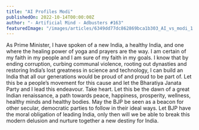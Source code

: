 ```yaml
---
title: "AI Profiles Modi"
publishedOn: 2022-10-14T00:00:00Z
author: "- Artificial Mind - Adbusters #163"
featuredImage: "/images/articles/6349dd77dc862869bca1b303_AI_vs_modi_1.jpg"
---
```


As Prime Minister, I have spoken of a new India, a healthy India, and one where the healing power of yoga and prayers are the way. I am certain of my faith in my people and I am sure of my faith in my goals. I know that by ending corruption, curbing communal violence, rooting out dynasties and restoring India’s lost greatness in science and technology, I can build an India that all our generations would be proud of and proud to be part of. Let this be a people’s movement for this cause and let the Bharatiya Janata Party and I lead this endeavour. Take heart. Let this be the dawn of a great Indian renaissance, a path towards peace, happiness, prosperity, wellness, healthy minds and healthy bodies. May the BJP be seen as a beacon for other secular, democratic parties to follow in their ideal ways. Let BJP have the moral obligation of leading India, only then will we be able to break this modern delusion and nurture together a new destiny for India.